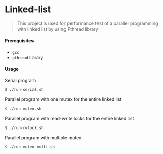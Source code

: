
# Linked-list

> This project is used for performance test of a parallel programming with linked list by using Pthread library.

#### Prerequisites

* `gcc`
* `pthread` library

#### Usage
Serial program
``` bash
$ ./run-serial.sh
```
Parallel program with one mutex for the entire linked list
``` bash
$ ./run-mutex.sh
```
Parallel program with read-write locks for the entire linked list
``` bash
$ ./run-rwlock.sh
```
Parallel program with multiple mutex
``` bash
$ ./run-mutex-multi.sh
```
